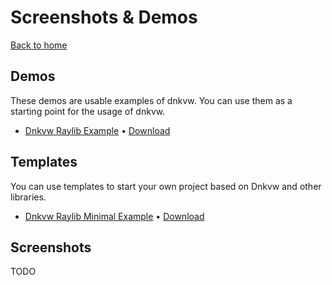 # Screenshots & Demos
[Back to home](../)

## Demos
These demos are usable examples of dnkvw. You can use them as a starting point for the usage of dnkvw.

* [Dnkvw Raylib Example](https://github.com/DaNiKhan-GbR/Dnkvw-Raylib-Example) • [Download](https://github.com/DaNiKhan-GbR/Dnkvw-Raylib-Example/releases)

## Templates
You can use templates to start your own project based on Dnkvw and other libraries.

* [Dnkvw Raylib Minimal Example](https://github.com/DaNiKhan-GbR/Dnkvw-Raylib-Minimal-Example) • [Download](https://github.com/DaNiKhan-GbR/Dnkvw-Raylib-Minimal-Example/releases)

## Screenshots

TODO
